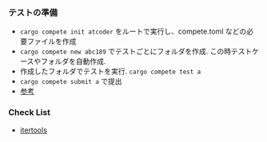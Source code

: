 ### テストの準備
- `cargo compete init atcoder` をルートで実行し、compete.toml などの必要ファイルを作成
- `cargo compete new abc189` でテストごとにフォルダを作成. この時テストケースやフォルダを自動作成.
- 作成したフォルダでテストを実行. `cargo compete test a`
- `cargo compete submit a` で提出
- [参考](https://qiita.com/okaponta_/items/7e82de5d1f78f547fe4b)

### Check List
- [itertools](https://docs.rs/itertools/0.10.3/itertools/)

